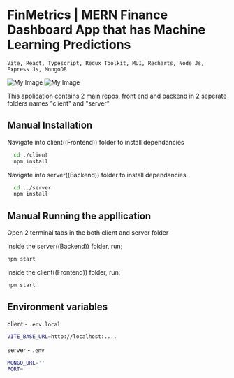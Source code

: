 # FinMetrics | MERN Finance Dashboard App that has Machine Learning Predictions
```Vite, React, Typescript, Redux Toolkit, MUI, Recharts, Node Js, Express Js, MongoDB ```

![My Image](image1.jpg)
![My Image](image2.jpg)

This application contains 2 main repos, front end and backend in 2 seperate folders names "client" and "server"

## Manual Installation

Navigate into client((Frontend)) folder to install dependancies

```bash
  cd ./client
  npm install
```

Navigate into server((Backend)) folder to install dependancies

```bash
  cd ../server
  npm install
```

## Manual Running the appllication

Open 2 terminal tabs in the both client and server folder

inside the server((Backend)) folder, run;

```bash
npm start
```

inside the client((Frontend)) folder, run;

```bash
npm start
```

## Environment variables 

client - ```.env.local```
```bash
VITE_BASE_URL=http://localhost:....
```

server - ```.env```
```bash
MONGO_URL=''
PORT=
```

